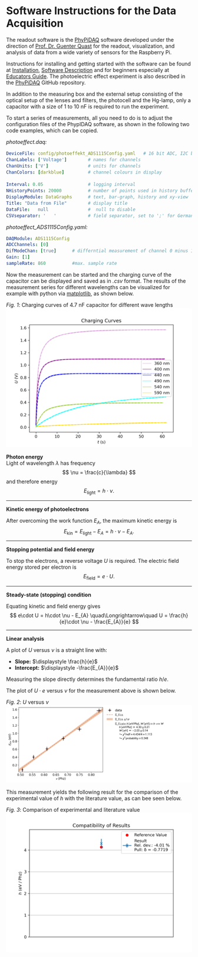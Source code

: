 # Software Instructions for the Data Acquisition

The readout software is the [PhyPiDAQ](https://github.com/PhyPiDAQ) software developed under the direction of [Prof. Dr. Guenter Quast](https://www.physik.kit.edu/personen_268.php) for the readout, visualization, and analysis of data from a wide variety of sensors for the Raspberry Pi.

Instructions for installing and getting started with the software can be found at [Installation](https://github.com/PhyPiDAQ/PhyPiDAQ), [Software Description](https://github.com/PhyPiDAQ/PhyPiDAQ/blob/main/docs/Documentation_en.md) and for beginners especially at [Educators Guide](https://github.com/PhyPiDAQ/EducatorsGuide/blob/main/EducatorsGuide.md). The photoelectric effect experiment is also described in the [PhyPiDAQ](https://github.com/PhyPiDAQ/EducatorsGuide/blob/main/experiments/photoeffect.md) GitHub repository.

In addition to the measuring box and the external setup consisting of the optical setup of the lenses and filters, the photocell and the Hg-lamp, only a capacitor with a size of 1 to 10 nF is required to run the experiment.

To start a series of measurements, all you need to do is to adjust the configuration files of the PhypIDAQ software, as shown in the following two code examples, which can be copied.

*photoeffect.daq:*

```yaml
DeviceFile: config/photoeffekt_ADS1115Config.yaml   # 16 bit ADC, I2C bus
ChanLabels: ['Voltage']        # names for channels 
ChanUnits: ['V']               # units for channels 
ChanColors: [darkblue]         # channel colours in display

Interval: 0.05                 # logging interval  
NHistoryPoints: 20000          # number of points used in history buffer, time=NHistoryPoints*Interval = 2000*0.05 = 100 seconds
DisplayModule: DataGraphs      # text, bar-graph, history and xy-view
Title: "Data from File"        # display title
DataFile:   null               #  null to disable 
CSVseparator: '   '            # field separator, set to ';' for German Excel   
```

*photoeffect_ADS1115Config.yaml:*

```yaml
DAQModule: ADS1115Config  
ADCChannels: [0]
DifModeChan: [true]      # differntial measurement of channel 0 minus 1
Gain: [1]
sampleRate: 860          #max. sample rate
```
Now the measurement can be started and the charging curve of the capacitor can be displayed and saved as in *.csv* format. The results of the measurement series for different wavelengths can be visualized for example with python via [matplotlib](https://matplotlib.org/), as shown below.

*Fig. 1*: Charging curves of 4.7 nF capacitor for different wave lengths  
                    ![Figure 1](images/curves.png)

**Photon energy**  
Light of wavelength $\lambda$ has frequency
$$
\nu = \frac{c}{\lambda}
$$
and therefore energy
$$
E_{\text{light}} = h\cdot \nu.
$$

---

**Kinetic energy of photoelectrons**  

After overcoming the work function $E_{A}$, the maximum kinetic energy is
$$
E_{\text{kin}} = E_{\text{light}} - E_{A} = h\cdot \nu - E_{A}.
$$


---

**Stopping potential and field energy**  

To stop the electrons, a reverse voltage $U$ is required. The electric field energy stored per electron is
$$
E_{\text{field}} = e\cdot U.
$$

---

**Steady-state (stopping) condition**  

Equating kinetic and field energy gives
$$
e\cdot U = h\cdot \nu - E_{A}
\quad\Longrightarrow\quad
U = \frac{h}{e}\cdot \nu - \frac{E_{A}}{e}
$$

---

**Linear analysis**  

A plot of $U$ versus $\nu$ is a straight line with:  

- **Slope:** $\displaystyle \frac{h}{e}$  
- **Intercept:** $\displaystyle -\frac{E_{A}}{e}$  

Measuring the slope directly determines the fundamental ratio $h/e$.

The plot of  $U\cdot e$ versus $\nu$ for the measurement above is shown below.

*Fig. 2*:   $U$ versus $\nu$
                    ![Figure 1](images/h.png)

This measurement yields the following result for the comparison of the experimental value of $h$ with the literature value, as can bee seen below.

*Fig. 3*: Comparison of experimental and literature value
                    ![Figure 1](images/h_comp.png)
